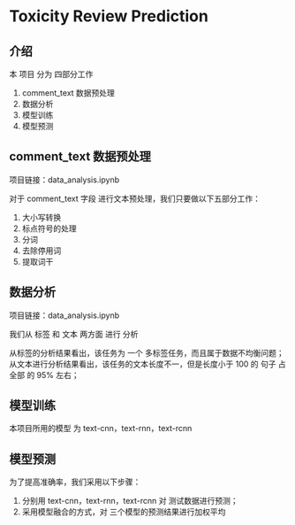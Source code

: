 # Toxicity Review Prediction

## 介绍

本 项目 分为 四部分工作

1. comment_text 数据预处理
2. 数据分析
3. 模型训练
4. 模型预测

## comment_text 数据预处理

项目链接：data_analysis.ipynb

对于 comment_text 字段 进行文本预处理，我们只要做以下五部分工作：

1. 大小写转换
2. 标点符号的处理
3. 分词
4. 去除停用词
5. 提取词干

## 数据分析

项目链接：data_analysis.ipynb

我们从 标签 和 文本 两方面 进行 分析

从标签的分析结果看出，该任务为 一个 多标签任务，而且属于数据不均衡问题；
从文本进行分析结果看出，该任务的文本长度不一，但是长度小于 100 的 句子 占全部 的 95% 左右；

## 模型训练

本项目所用的模型 为 text-cnn，text-rnn，text-rcnn

## 模型预测

为了提高准确率，我们采用以下步骤：
1. 分别用 text-cnn，text-rnn，text-rcnn 对 测试数据进行预测；
2. 采用模型融合的方式，对 三个模型的预测结果进行加权平均 